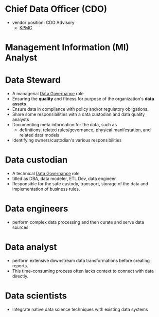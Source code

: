 # Chief Data Officer (CDO)
- vendor position: CDO Advisory 
  - [KPMG](https://kpmg.com/de/en/home/services/advisory/consulting/services/digital-lighthouse/cdo-advisory.html)
 
# Management Information (MI) Analyst


# Data Steward
- A managerial [Data Governance](https://github.com/davidkhala/data/tree/main/governance) role
- Ensuring the **quality** and fitness for purpose of the organization's **data assets**
- Ensure data in compliance with policy and/or regulatory obligations.
- Share some responsibilities with a data custodian and data quality analysts
- Documenting meta information for the data, such as
  - definitions, related rules/governance, physical manifestation, and related data models
- Identifying owners/custodian's various responsibilities
# Data custodian
- A technical [Data Governance](https://github.com/davidkhala/data/tree/main/governance) role
- titled as DBA, data modeler, ETL Dev, data engineer
- Responsible for the safe custody, transport, storage of the data and implementation of business rules.

# Data engineers
- perform complex data processing and then curate and serve data sources
# Data analyst
- perform extensive downstream data transformations before creating reports.
- This time-consuming process often lacks context to connect with data directly.
# Data scientists
- Integrate native data science techniques with existing data systems
